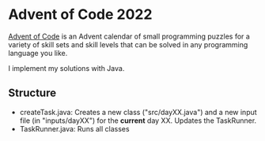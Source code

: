# Advent of Code 2022

[Advent of Code](https://adventofcode.com/2022/) is an Advent calendar of small programming puzzles for a variety of skill sets and skill levels that can be solved in any programming language you like. 

I implement my solutions with Java.

## Structure

- createTask.java: Creates a new class ("src/dayXX.java") and a new input file (in "inputs/dayXX") for the **current** day XX. Updates the TaskRunner.
- TaskRunner.java: Runs all classes
